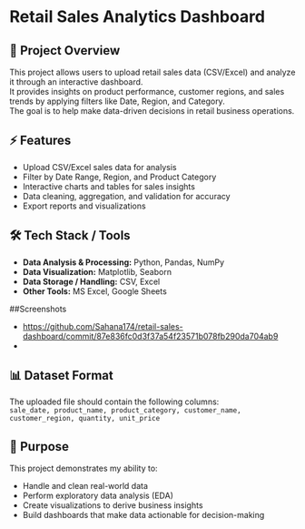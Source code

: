 # Retail Sales Analytics Dashboard

## 📌 Project Overview
This project allows users to upload retail sales data (CSV/Excel) and analyze it through an interactive dashboard.  
It provides insights on product performance, customer regions, and sales trends by applying filters like Date, Region, and Category.  
The goal is to help make data-driven decisions in retail business operations.

## ⚡ Features
- Upload CSV/Excel sales data for analysis  
- Filter by Date Range, Region, and Product Category  
- Interactive charts and tables for sales insights  
- Data cleaning, aggregation, and validation for accuracy  
- Export reports and visualizations 

## 🛠 Tech Stack / Tools
- **Data Analysis & Processing:** Python, Pandas, NumPy  
- **Data Visualization:** Matplotlib, Seaborn 
- **Data Storage / Handling:** CSV, Excel  
- **Other Tools:** MS Excel, Google Sheets

 ##Screenshots
- https://github.com/Sahana174/retail-sales-dashboard/commit/87e836fc0d3f37a54f23571b078fb290da704ab9
- 

## 📊 Dataset Format
The uploaded file should contain the following columns:  
`sale_date, product_name, product_category, customer_name, customer_region, quantity, unit_price`





## 🎯 Purpose
This project demonstrates my ability to:  
- Handle and clean real-world data  
- Perform exploratory data analysis (EDA)  
- Create visualizations to derive business insights  
- Build dashboards that make data actionable for decision-making

